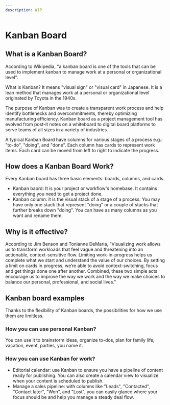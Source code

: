 ```yaml
---
description: WIP
---
```


# Kanban Board

## What is a Kanban Board?

According to Wikipedia, "a kanban board is one of the tools that can be used to implement kanban to manage work at a personal or organizational level".

What is Kanban? It means "visual sign" or "visual card" in Japanese. It is a lean method that manages work at a personal or organizational level originated by Toyota in the 1940s.

The purpose of Kanban was to create a transparent work process and help identify bottlenecks and overcommitments, thereby optimizing manufacturing efficiency. Kanban board as a project management tool has evolved from post-it notes on a whiteboard to digital board platforms to serve teams of all sizes in a variety of industries.

A typical Kanban Board have columns for various stages of a process e.g.: "to-do", "doing", and "done". Each column has cards to represent work items. Each card can be moved from left to right to indicate the progress.

## How does a Kanban Board Work?

Every Kanban board has three basic elements: boards, columns, and cards.

* Kanban baord: It is your project or workflow's homebase. It contains everything you need to get a project done.
* Kanban column: it is the visual stack of a stage of a process. You may have only one stack that represent "doing" or a couple of stacks that further breaks down "doing". You can have as many columns as you want and rename them.

## Why is it effective?

According to Jim Benson and Tonianne DeMaria, "Visualizing work allows us to transform workloads that feel vague and threatening into an actionable, context-sensitive flow. Limiting work-in-progress helps us complete what we start and understand the value of our choices. By setting a limit on cards in progress, we’re able to avoid context-switching, focus and get things done one after another. Combined, these two simple acts encourage us to improve the way we work and the way we make choices to balance our personal, professional, and social lives."

## Kanban board examples

Thanks to the flexibility of Kanban boards, the possibilities for how we use them are limitless.

### How you can use personal Kanban?

You can use it to brainstorm ideas, organize to-dos, plan for family life, vacation, event, parties, you name it.

### How you can use Kanban for work?

* Editorial calendar: use Kanban to ensure you have a pipeline of content ready for publishing. You can also create a calendar view to visualize when your content is scheduled to publish.
* Manage a sales pipeline: with columns like "Leads", "Contacted", "Contact later", "Won", and "Lost", you can easily glance where your focus should be and help you manage a steady deal flow.
